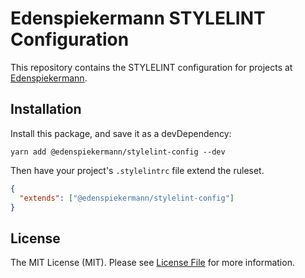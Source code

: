 # Edenspiekermann STYLELINT Configuration

This repository contains the STYLELINT configuration for projects at [Edenspiekermann](https://www.edenspiekermann.com/).

## Installation

Install this package, and save it as a devDependency:

```
yarn add @edenspiekermann/stylelint-config --dev
```

Then have your project's `.stylelintrc` file extend the ruleset.

```json
{
  "extends": ["@edenspiekermann/stylelint-config"]
}
```

## License

The MIT License (MIT). Please see [License File](LICENSE) for more information.

